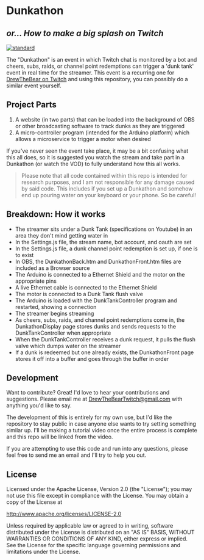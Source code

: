 # Dunkathon
## _or... How to make a big splash on Twitch_

[standard-image]: https://img.shields.io/badge/code%20style-standard-brightgreen.svg?style=flat-square
[standard-url]: http://standardjs.com/
[![standard][standard-image]][standard-url]

The "Dunkathon" is an event in which Twitch chat is monitored by a bot and cheers, subs, raids, or channel point redemptions can trigger a 'dunk tank' event in real time for the streamer. This event is a recurring one for [DrewTheBear on Twitch](http://twitch.tv/DrewTheBear) and using this repository, you can possibly do a similar event yourself.

## Project Parts

1. A website (in two parts) that can be loaded into the background of OBS or other broadcasting software to track dunks as they are triggered
2. A micro-controller program (intended for the Arduino platform) which allows a microservice to trigger a motor when desired

If you've never seen the event take place, it may be a bit confusing what this all does, so it is suggested you watch the stream and take part in a Dunkathon (or watch the VOD) to fully understand how this all works.

> Please note that all code contained within this repo is intended for research purposes, and
> I am not responsible for any damage caused by said code. This includes if you set up a
> Dunkathon and somehow end up pouring water on your keyboard or your phone. So be careful!

## Breakdown: How it works

- The streamer sits under a Dunk Tank (specifications on Youtube) in an area they don't mind getting water in
- In the Settings.js file, the stream name, bot account, and oauth are set
- In the Settings.js file, a dunk channel point redemption is set up, if one is to exist
- In OBS, the DunkathonBack.htm and DunkathonFront.htm files are included as a Browser source
- The Arduino is connected to a Ethernet Shield and the motor on the appropriate pins
- A live Ethernet cable is connected to the Ethernet Shield
- The motor is connected to a Dunk Tank flush valve
- The Arduino is loaded with the DunkTankController program and restarted, showing a connection
- The streamer begins streaming
- As cheers, subs, raids, and channel point redemptions come in, the DunkathonDisplay page stores dunks and sends requests to the DunkTankController when appropriate
- When the DunkTankController receives a dunk request, it pulls the flush valve which dumps water on the streamer
- If a dunk is redeemed but one already exists, the DunkathonFront page stores it off into a buffer and goes through the buffer in order

## Development

Want to contribute? Great! I'd love to hear your contributions and suggestions. Please email me at DrewTheBearTwitch@gmail.com with anything you'd like to say.

The development of this is entirely for my own use, but I'd like the repository to stay public in case anyone else wants to try setting something similar up. I'll be making a tutorial video once the entire process is complete and this repo will be linked from the video.

If you are attempting to use this code and run into any questions, please feel free to send me an email and I'll try to help you out.


## License

Licensed under the Apache License, Version 2.0 (the "License");
you may not use this file except in compliance with the License.
You may obtain a copy of the License at

http://www.apache.org/licenses/LICENSE-2.0

Unless required by applicable law or agreed to in writing, software distributed under the License is distributed on an "AS IS" BASIS, WITHOUT WARRANTIES OR CONDITIONS OF ANY KIND, either express or implied. See the License for the specific language governing permissions and limitations under the License.